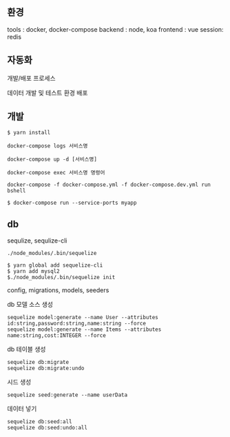 
## 환경

tools : docker, docker-compose
backend : node, koa
frontend : vue
session: redis

## 자동화

개발/배포 프로세스

데이터
개발 및 테스트 환경
배포

## 개발

```
$ yarn install
```

```
docker-compose logs 서비스명
```

```
docker-compose up -d [서비스명]
```

```
docker-compose exec 서비스명 명령어
```

```
docker-compose -f docker-compose.yml -f docker-compose.dev.yml run bshell
```

```
$ docker-compose run --service-ports myapp
```


## db 

sequlize, sequlize-cli

```
./node_modules/.bin/sequelize
```

```
$ yarn global add sequelize-cli
$ yarn add mysql2
$./node_modules/.bin/sequelize init
```
 config, migrations, models, seeders 

db 모델 소스 생성
```
sequelize model:generate --name User --attributes id:string,password:string,name:string --force
sequelize model:generate --name Items --attributes name:string,cost:INTEGER --force
```

db 테이블 생성
```
sequelize db:migrate
sequelize db:migrate:undo
```

시드 생성
```
sequelize seed:generate --name userData
```

데이터 넣기
```
sequelize db:seed:all
sequelize db:seed:undo:all
```

